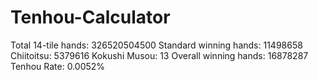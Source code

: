 # Tenhou-Calculator

Total 14-tile hands: 326520504500
Standard winning hands: 11498658
Chiitoitsu: 5379616
Kokushi Musou: 13
Overall winning hands: 16878287
Tenhou Rate: 0.0052%
